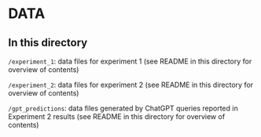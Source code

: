 # DATA


## In this directory

`/experiment_1`: data files for experiment 1 (see README in this directory for overview of contents)

`/experiment_2`: data files for experiment 2 (see README in this directory for overview of contents)

`/gpt_predictions`: data files generated by ChatGPT queries reported in Experiment 2 results (see README in this directory for overview of contents)

